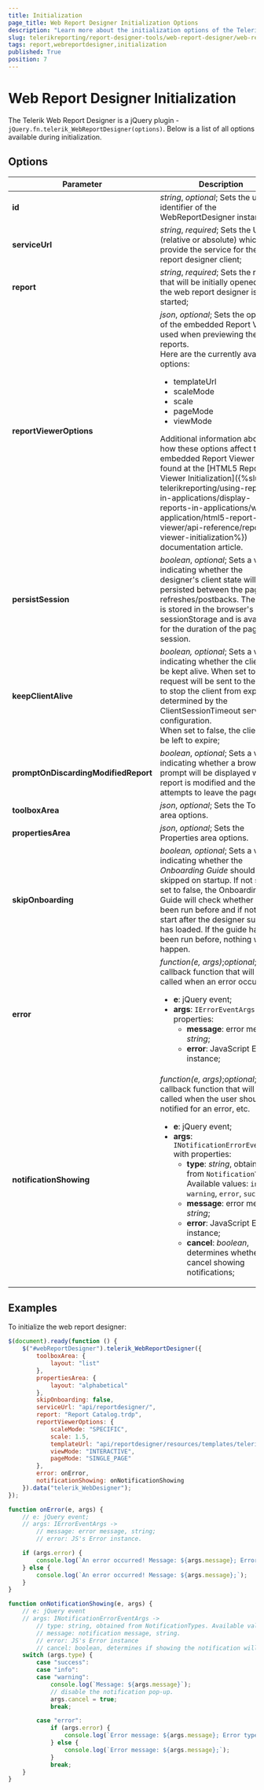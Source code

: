 ```yaml
---
title: Initialization
page_title: Web Report Designer Initialization Options
description: "Learn more about the initialization options of the Telerik Web Report Designer and how to configure them."
slug: telerikreporting/report-designer-tools/web-report-designer/web-report-designer-initialization
tags: report,webreportdesigner,initialization
published: True
position: 7
---
```


<style>
table th:first-of-type {
	width: 28%;
}
table th:nth-of-type(2) {
	width: 72%;
}
</style>

# Web Report Designer Initialization

The Telerik Web Report Designer is a jQuery plugin - `jQuery.fn.telerik_WebReportDesigner(options)`. Below is a list of all options available during initialization.

## Options

| Parameter | Description |
| ------ | ------ |
| __id__ | *string*, *optional*; Sets the unique identifier of the WebReportDesigner instance;|
| __serviceUrl__ | *string*, *required*; Sets the URL (relative or absolute) which will provide the service for the web report designer client;|
| __report__ | *string*, *required*; Sets the report that will be initially opened when the web report designer is started;|
| __reportViewerOptions__ | *json*, *optional*; Sets the options of the embedded Report Viewer used when previewing the reports.<br />Here are the currently available options:<ul><li>templateUrl</li><li>scaleMode</li><li>scale</li><li>pageMode</li><li>viewMode</li></ul>Additional information about how these options affect the embedded Report Viewer can be found at the [HTML5 Report Viewer Initialization]({%slug telerikreporting/using-reports-in-applications/display-reports-in-applications/web-application/html5-report-viewer/api-reference/report-viewer-initialization%}) documentation article. |
| __persistSession__ | *boolean*, *optional*;  Sets a value indicating whether the designer's client state will be persisted between the page refreshes/postbacks. The state is stored in the browser's sessionStorage and is available for the duration of the page session.
| __keepClientAlive__ | *boolean, optional*; Sets a value indicating whether the client will be kept alive. When set to true a request will be sent to the server to stop the client from expiring, determined by the ClientSessionTimeout server configuration. <br/> When set to false, the client will be left to expire;|
| __promptOnDiscardingModifiedReport__ | *boolean*, *optional*; Sets a value indicating whether a browser prompt will be displayed when a report is modified and the user attempts to leave the page.|
| __toolboxArea__ | *json*, *optional*; Sets the Toolbox area options.|
| __propertiesArea__ | *json*, *optional*; Sets the Properties area options.|
| __skipOnboarding__ | *boolean, optional*; Sets a value indicating whether the _Onboarding Guide_ should be skipped on startup. If not set or set to false, the Onboarding Guide will check whether it has been run before and if not, it will start after the designer surface has loaded. If the guide has been run before, nothing will happen.|
| __error__ | *function(e, args)*;*optional*; A callback function that will be called when an error occurs.<ul><li>__e__: jQuery event;</li><li>__args__: `IErrorEventArgs` with properties:<ul><li>__message__: error message, *string*;</li><li>__error__: JavaScript Error instance;</li></ul></li></ul>|
| __notificationShowing__ | *function(e, args)*;*optional*; A callback function that will be called when the user should be notified for an error, etc.<ul><li>__e__: jQuery event;</li><li>__args__: `INotificationErrorEventArgs` with properties:<ul><li>__type__: *string*, obtained from `NotificationTypes`. Available values: `info`, `warning`, `error`, `success`</li><li>__message__: error message, *string*;</li><li>__error__: JavaScript Error instance;</li><li>__cancel__: *boolean*, determines whether to cancel showing  notifications;</li></ul></li></ul>|

## Examples

To initialize the web report designer:

````JavaScript
$(document).ready(function () {
	$("#webReportDesigner").telerik_WebReportDesigner({
		toolboxArea: {
			layout: "list"
		},
		propertiesArea: {
			layout: "alphabetical" 
		},
		skipOnboarding: false,
		serviceUrl: "api/reportdesigner/",
		report: "Report Catalog.trdp",
		reportViewerOptions: {
			scaleMode: "SPECIFIC",
			scale: 1.5,
			templateUrl: "api/reportdesigner/resources/templates/telerikReportViewerTemplate.html/",
			viewMode: "INTERACTIVE",
			pageMode: "SINGLE_PAGE"
		},
		error: onError,
		notificationShowing: onNotificationShowing
	}).data("telerik_WebDesigner");
});

function onError(e, args) {
	// e: jQuery event;
	// args: IErrorEventArgs ->
		// message: error message, string;
		// error: JS's Error instance.

	if (args.error) {
		console.log(`An error occurred! Message: ${args.message}; Error type: ${args.error.constructor.name}`);
	} else {
		console.log(`An error occurred! Message: ${args.message};`);
	}
}

function onNotificationShowing(e, args) {
	// e: jQuery event
	// args: INotificationErrorEventArgs ->
		// type: string, obtained from NotificationTypes. Available values: info, warning, error, success
		// message: notification message, string.
		// error: JS's Error instance
		// cancel: boolean, determines if showing the notification will be canceled.
	switch (args.type) {
		case "success":
		case "info":
		case "warning":                    
			console.log(`Message: ${args.message}`);
			// disable the notification pop-up.
			args.cancel = true;
			break;

		case "error":
			if (args.error) {
				console.log(`Error message: ${args.message}; Error type: ${args.error.constructor.name}`);
			} else {
				console.log(`Error message: ${args.message};`);
			}
			break;
	}
}
````

